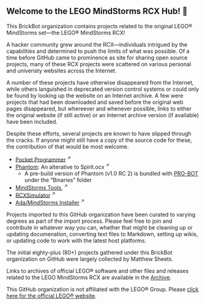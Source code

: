 ## Welcome to the LEGO MindStorms RCX Hub! 👋

This BrickBot organization contains projects related to the original LEGO® MindStorms set—the LEGO® MindStorms RCX!

A hacker community grew around the RCX—individuals intrigued by the capabilities and determined to push the limits of what was possible.
Of a time before GitHub came to prominence as site for sharing open source projects, many of these RCX projects were scattered
on various personal and univeristy websites across the Internet.

A number of these projects have otherwise disappeared from the Internet, while others languished in deprecated version control systems 
or could only be found by looking up the website on an Internet archive.
A few were projects that had been downloaded and saved before the original web pages disappeared,
but whereever and whenever possible, links to either the original website (if still active) or an Internet archive version (if available) have been included.

Despite these efforts, several projects are known to have slipped through the cracks.  If anyone might still have a copy of the source code for these,
the contribution of that would be most welcome.
* [Pocket Programmer](https://www.navina.ch/workshop/rcx/rcx.html) <sup>↗</sup>
* [Phantom](https://web.archive.org/web/20101213054842/http://members.cox.net/pbrick-alpha/Phantom.htm): An alterative to Spirit.ocx  <sup>↗</sup>
  + A pre-build version of Phantom (v1.0 RC 2) is bundled with [PRO-BOT](https://github.com/BrickBot/PRO-BOT) under the “Binaries” folder
* [MindStorms Tools](https://web.archive.org/web/20120130101715/http://ddi.uni-paderborn.de/index.php?id=4800&L=1), <sup>↗</sup>
* [RCXSimulator](https://www4.cs.fau.de/~felser/RCXSimulator/) <sup>↗</sup>
* [Ada/MindStorms Installer](https://web.archive.org/web/20080526011436/http://www.usafa.af.mil/df/dfcs/adamindstorms1.cfm) <sup>↗</sup>


Projects imported to this GitHub organization have been curated to varying degrees as part of the import process.
Please feel free to join and contribute in whatever way you can, whether that might be cleaning up or updating documenation,
converting text files to Markdown, setting up wikis, or updating code to work with the latest host platforms.

The initial eighty-plus (80+) projects gathered under this BrickBot organization on GitHub were largely collected by Matthew Sheets.

Links to archives of official LEGO® software and other files and releases related to the LEGO MindStorms RCX are available in the [Archive](https://github.com/BrickBot/Archive/).

This GitHub organization is not affiliated with the LEGO® Group.  Please [click here for the official LEGO® website](https://lego.com/).

<!--

**Here are some ideas to get you started:**

🙋‍♀️ A short introduction - what is your organization all about?
🌈 Contribution guidelines - how can the community get involved?
👩‍💻 Useful resources - where can the community find your docs? Is there anything else the community should know?
🍿 Fun facts - what does your team eat for breakfast?
🧙 Remember, you can do mighty things with the power of
[Markdown](https://docs.github.com/github/writing-on-github/getting-started-with-writing-and-formatting-on-github/basic-writing-and-formatting-syntax)
-->
